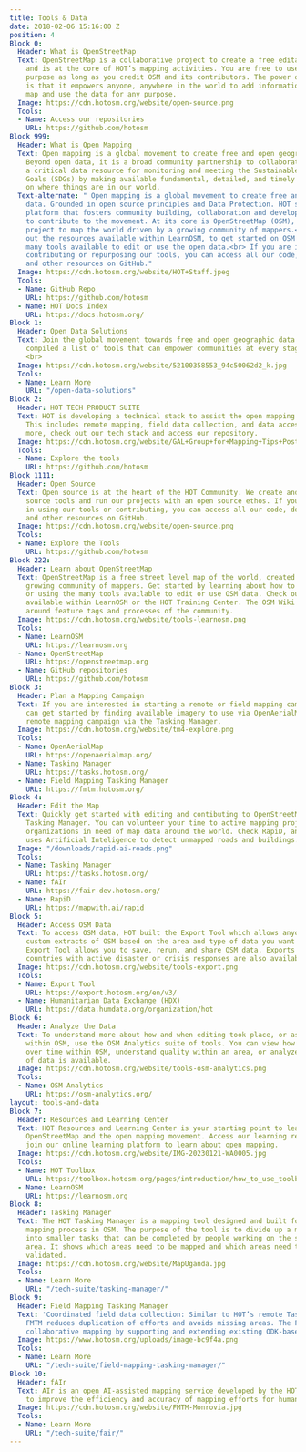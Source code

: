 ```yaml
---
title: Tools & Data
date: 2018-02-06 15:16:00 Z
position: 4
Block 0:
  Header: What is OpenStreetMap
  Text: OpenStreetMap is a collaborative project to create a free editable world map
    and is at the core of HOT’s mapping activities. You are free to use it for any
    purpose as long as you credit OSM and its contributors. The power of OpenStreetMap
    is that it empowers anyone, anywhere in the world to add information to a collective
    map and use the data for any purpose.
  Image: https://cdn.hotosm.org/website/open-source.png
  Tools:
  - Name: Access our repositories
    URL: https://github.com/hotosm
Block 999:
  Header: What is Open Mapping
  Text: Open mapping is a global movement to create free and open geographic data.
    Beyond open data, it is a broad community partnership to collaboratively create
    a critical data resource for monitoring and meeting the Sustainable Development
    Goals (SDGs) by making available fundamental, detailed, and timely information
    on where things are in our world.
  Text-alternate: " Open mapping is a global movement to create free and open geographic
    data. Grounded in open source principles and Data Protection. HOT serves as a
    platform that fosters community building, collaboration and development of resources
    to contribute to the movement. At its core is OpenStreetMap (OSM), a crowdsourced
    project to map the world driven by a growing community of mappers.<br> <br> Check
    out the resources available within LearnOSM, to get started on OSM or use the
    many tools available to edit or use the open data.<br> If you are interested in
    contributing or repurposing our tools, you can access all our code, documentation,
    and other resources on GitHub."
  Image: https://cdn.hotosm.org/website/HOT+Staff.jpeg
  Tools:
  - Name: GitHub Repo
    URL: https://github.com/hotosm
  - Name: HOT Docs Index
    URL: https://docs.hotosm.org/
Block 1:
  Header: Open Data Solutions
  Text: Join the global movement towards free and open geographic data! <br> We have
    compiled a list of tools that can empower communities at every stage of open mapping.
    <br>
  Image: https://cdn.hotosm.org/website/52100358553_94c50062d2_k.jpg
  Tools:
  - Name: Learn More
    URL: "/open-data-solutions"
Block 2:
  Header: HOT TECH PRODUCT SUITE
  Text: HOT is developing a technical stack to assist the open mapping community.
    This includes remote mapping, field data collection, and data access. To learn
    more, check out our tech stack and access our repository.
  Image: https://cdn.hotosm.org/website/GAL+Group+for+Mapping+Tips+Post.jpg
  Tools:
  - Name: Explore the tools
    URL: https://github.com/hotosm
Block 1111:
  Header: Open Source
  Text: Open source is at the heart of the HOT Community. We create and build open
    source tools and run our projects with an open source ethos. If you are interested
    in using our tools or contributing, you can access all our code, documentation,
    and other resources on GitHub.
  Image: https://cdn.hotosm.org/website/open-source.png
  Tools:
  - Name: Explore the Tools
    URL: https://github.com/hotosm
Block 222:
  Header: Learn about OpenStreetMap
  Text: OpenStreetMap is a free street level map of the world, created by an ever
    growing community of mappers. Get started by learning about how to edit OpenStreetMap
    or using the many tools available to edit or use OSM data. Check out the resources
    available within LearnOSM or the HOT Training Center. The OSM Wiki has documentation
    around feature tags and processes of the community.
  Image: https://cdn.hotosm.org/website/tools-learnosm.png
  Tools:
  - Name: LearnOSM
    URL: https://learnosm.org
  - Name: OpenStreetMap
    URL: https://openstreetmap.org
  - Name: GitHub repositories
    URL: https://github.com/hotosm
Block 3:
  Header: Plan a Mapping Campaign
  Text: If you are interested in starting a remote or field mapping campaign, you
    can get started by finding available imagery to use via OpenAerialMap, plan a
    remote mapping campaign via the Tasking Manager.
  Image: https://cdn.hotosm.org/website/tm4-explore.png
  Tools:
  - Name: OpenAerialMap
    URL: https://openaerialmap.org/
  - Name: Tasking Manager
    URL: https://tasks.hotosm.org/
  - Name: Field Mapping Tasking Manager
    URL: https://fmtm.hotosm.org/
Block 4:
  Header: Edit the Map
  Text: Quickly get started with editing and contibuting to OpenStreetMap via the
    Tasking Manager. You can volunteer your time to active mapping projects and support
    organizations in need of map data around the world. Check RapiD, an editor that
    uses Artificial Inteligence to detect unmapped roads and buildings.
  Image: "/downloads/rapid-ai-roads.png"
  Tools:
  - Name: Tasking Manager
    URL: https://tasks.hotosm.org/
  - Name: fAIr
    URL: https://fair-dev.hotosm.org/
  - Name: RapiD
    URL: https://mapwith.ai/rapid
Block 5:
  Header: Access OSM Data
  Text: To access OSM data, HOT built the Export Tool which allows anyone to create
    custom extracts of OSM based on the area and type of data you want to access.
    Export Tool allows you to save, rerun, and share OSM data. Exports for selected
    countries with active disaster or crisis responses are also available via HDX.
  Image: https://cdn.hotosm.org/website/tools-export.png
  Tools:
  - Name: Export Tool
    URL: https://export.hotosm.org/en/v3/
  - Name: Humanitarian Data Exchange (HDX)
    URL: https://data.humdata.org/organization/hot
Block 6:
  Header: Analyze the Data
  Text: To understand more about how and when editing took place, or assess quality
    within OSM, use the OSM Analytics suite of tools. You can view how data has changed
    over time within OSM, understand quality within an area, or analyze what type
    of data is available.
  Image: https://cdn.hotosm.org/website/tools-osm-analytics.png
  Tools:
  - Name: OSM Analytics
    URL: https://osm-analytics.org/
layout: tools-and-data
Block 7:
  Header: Resources and Learning Center
  Text: HOT Resources and Learning Center is your starting point to learn more about
    OpenStreetMap and the open mapping movement. Access our learning resources and
    join our online learning platform to learn about open mapping.
  Image: https://cdn.hotosm.org/website/IMG-20230121-WA0005.jpg
  Tools:
  - Name: HOT Toolbox
    URL: https://toolbox.hotosm.org/pages/introduction/how_to_use_toolbox/
  - Name: LearnOSM
    URL: https://learnosm.org
Block 8:
  Header: Tasking Manager
  Text: The HOT Tasking Manager is a mapping tool designed and built for the HOT collaborative
    mapping process in OSM. The purpose of the tool is to divide up a mapping project
    into smaller tasks that can be completed by people working on the same overall
    area. It shows which areas need to be mapped and which areas need the mapping
    validated.
  Image: https://cdn.hotosm.org/website/MapUganda.jpg
  Tools:
  - Name: Learn More
    URL: "/tech-suite/tasking-manager/"
Block 9:
  Header: Field Mapping Tasking Manager
  Text: 'Coordinated field data collection: Similar to HOT’s remote Tasking Manager,
    FMTM reduces duplication of efforts and avoids missing areas. The FMTM facilitates
    collaborative mapping by supporting and extending existing ODK-based mature tools.'
  Image: https://www.hotosm.org/uploads/image-bc9f4a.png
  Tools:
  - Name: Learn More
    URL: "/tech-suite/field-mapping-tasking-manager/"
Block 10:
  Header: fAIr
  Text: AIr is an open AI-assisted mapping service developed by the HOT that aims
    to improve the efficiency and accuracy of mapping efforts for humanitarian purposes.
  Image: https://cdn.hotosm.org/website/FMTM-Monrovia.jpg
  Tools:
  - Name: Learn More
    URL: "/tech-suite/fair/"
---
```


